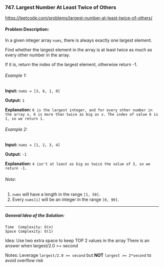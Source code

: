 ### 747. Largest Number At Least Twice of Others

https://leetcode.com/problems/largest-number-at-least-twice-of-others/

#### Problem Description:

In a given integer array `nums`, there is always exactly one largest element.

Find whether the largest element in the array is at least twice as much as every other number in the array.

If it is, return the index of the largest element, otherwise return -1.

###### Example 1:

**Input:** `nums = [3, 6, 1, 0]`

**Output:** `1`

**Explanation:**
`6 is the largest integer, and for every other number in the array x, 6 is more than twice as big as x. The index of value 6 is 1, so we return 1.`

###### Example 2:

**Input:** `nums = [1, 2, 3, 4]`

**Output:** `-1`

**Explanation:**
`4 isn't at least as big as twice the value of 3, so we return -1.`

###### Note:

1. `nums` will have a length in the range `[1, 50]`.
2. Every `nums[i]` will be an integer in the range `[0, 99]`.

---

##### General Idea of the Solution:

```
Time  Complexity: O(n)
Space Complexity: O(1)
```

Idea:
Use two extra space to keep TOP 2 values in the array
There is an answer when largest/2.0 >= second

Notes:
Leverage `largest/2.0 >= second`
but **NOT** `largest >= 2*second` to avoid overflow risk
